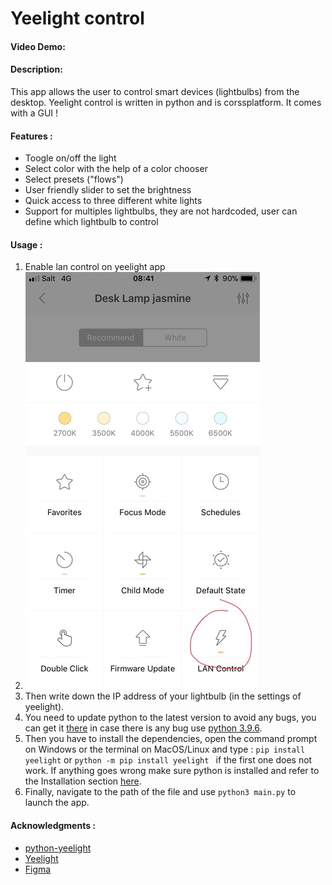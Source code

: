 # Yeelight control
#### Video Demo:  <URL HERE>
#### Description:
This app allows the user to control smart devices (lightbulbs) from the desktop. Yeelight control is written in python
and is corssplatform. It comes with a GUI ! 
#### Features :
* Toogle on/off the light
* Select color with the help of a color chooser
* Select presets ("flows")
* User friendly slider to set the brightness
* Quick access to three different white lights
* Support for multiples lightbulbs, they are not hardcoded, user can define which lightbulb to control

#### Usage :
1. Enable lan control on yeelight app 
2. ![](images/lantut.jpg)
3. Then write down the IP address of your lightbulb (in the settings of yeelight).
4. You need to update python to the latest version to avoid any bugs, you can get it [there](https://www.python.org/downloads/)
in case there is any bug use [python 3.9.6](https://www.python.org/downloads/release/python-396/).
5. Then you have to install the dependencies, open the command prompt on Windows or the terminal on MacOS/Linux and 
type : `pip install yeelight` or `python -m pip install yeelight ` if the first one does not work. If anything goes wrong make
sure python is installed and refer to the Installation section [here](https://gitlab.com/stavros/python-yeelight).
6. Finally, navigate to the path of the file and use `python3 main.py` to launch the app.

#### Acknowledgments :
* [python-yeelight](https://gitlab.com/stavros/python-yeelight)
* [Yeelight](https://us.yeelight.com/)
* [Figma](https://www.figma.com/)